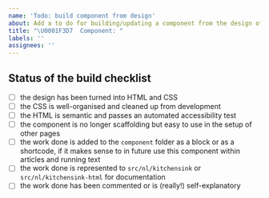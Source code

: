 ```yaml
---
name: 'Todo: build component from design'
about: Add a to do for building/updating a component from the design of the website
title: "\U0001F3D7  Component: "
labels: ''
assignees: ''
---
```


## Status of the build checklist

- [ ] the design has been turned into HTML and CSS
- [ ] the CSS is well-organised and cleaned up from development
- [ ] the HTML is semantic and passes an automated accessibility test
- [ ] the component is no longer scaffolding but easy to use in the setup of other pages
- [ ] the work done is added to the `component` folder as a block or as a shortcode, if it makes sense to in future use this component within articles and running text
- [ ] the work done is represented to `src/nl/kitchensink` or `src/nl/kitchensink-html` for documentation
- [ ] the work done has been commented or is (really!) self-explanatory
